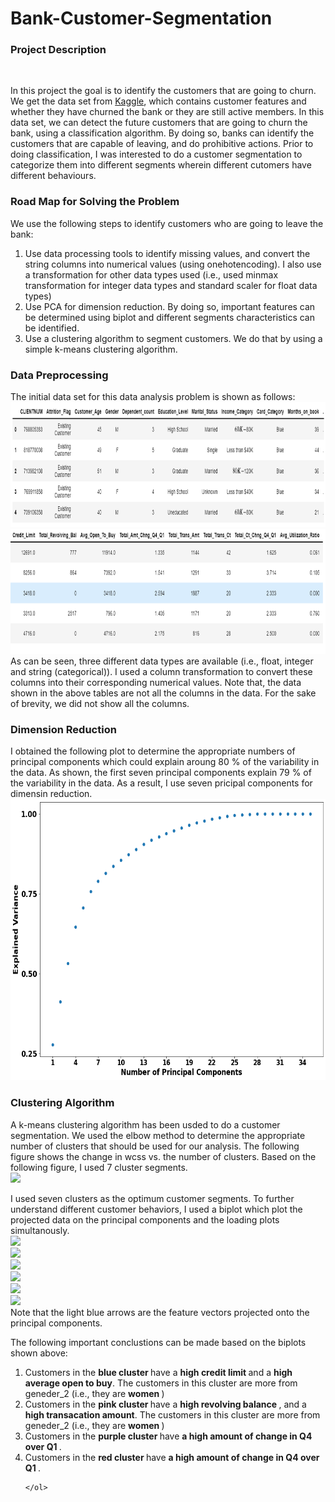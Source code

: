 # Bank-Customer-Segmentation
<h3> Project Description</h3><br>
<p> In this project the goal is to identify the customers that are going to churn. We get the data set from <a href=https://www.kaggle.com/datasets/sakshigoyal7/credit-card-customers>Kaggle</a>, which contains customer features and whether they have churned the bank or they are still active members. In this data set, we can detect the future customers that are going to churn the bank, using a classification algorithm. By doing so, banks can identify the customers that are capable of leaving, and do prohibitive actions. Prior to doing classification, I was interested to do a customer segmentation to categorize them into different segments wherein different cutomers have different behaviours. </p>
<h3>Road Map for Solving the Problem</h3>
<p> We use the following steps to identify customers who are going to leave the bank:<br>
  <ol>
    <li> Use data processing tools to identify missing values, and convert the string columns into numerical values (using onehotencoding). I also use a transformation for other data types used (i.e., used minmax transformation for integer data types and standard scaler for float data types)</li>
    <li> Use PCA for dimension reduction. By doing so, important features can be determined using biplot and different segments characteristics can be identified.</li>
    <li>Use a clustering algorithm to segment customers. We do that by using a simple k-means clustering algorithm.  </li>
        
  </ol>
<h3> Data Preprocessing </h3>
<p> The initial data set for this data analysis problem is shown as follows:<br>
  <img src='https://github.com/kaveh7293/Bank-Churn-Customer-Prediction/blob/main/Screenshot%202022-07-11%20140037.png' width="850" height="200"><br>
  <img src='https://github.com/kaveh7293/Bank-Churn-Customer-Prediction/blob/main/Screenshot%202022-07-11%20140723.png' width="850" height="200"><br>
  As can be seen, three different data types are available (i.e., float, integer and string (categorical)). I used a column transformation to convert these columns into their corresponding numerical values. Note that, the data shown in the above tables are not all the columns in the data. For the sake of brevity, we did not show all the columns. 
  
</p>
<h3> Dimension Reduction </h3>
<p> I obtained the following plot to determine the appropriate numbers of principal components which could explain aroung 80 % of the variability in the data. As shown, the first seven principal components explain 79 % of the variability in the data. As a result, I use seven pricipal components for dimensin reduction. <br>
  <img src='https://github.com/kaveh7293/Bank-Churn-Customer-Prediction/blob/main/Explained_Variance.png' width='600' height='450'>
 </p> 
<h3> Clustering Algorithm</h3>
<p> A k-means clustering algorithm has been usded to do a customer segmentation. We used the elbow method to determine the appropriate number of clusters that should be used for our analysis. The following figure shows the change in wcss vs. the number of clusters. Based on the following figure, I used 7 cluster segments.<br>
<img src='https://github.com/kaveh7293/Bank-Customer-Segmentation/blob/main/wcss.png'><br>

I used seven clusters as the optimum customer segments. To further understand different customer behaviors, I used a biplot which plot the projected data on the principal components and the loading plots simultanously.<br>
<img src='https://github.com/kaveh7293/Bank-Customer-Segmentation/blob/main/PC2_PC1.png'><br>
<img src='https://github.com/kaveh7293/Bank-Customer-Segmentation/blob/main/PC3PC1.png'><br>
<img src='https://github.com/kaveh7293/Bank-Customer-Segmentation/blob/main/PC4PC1.png'><br>
<img src='https://github.com/kaveh7293/Bank-Customer-Segmentation/blob/main/PC5_PC1.png'><br>
<img src='https://github.com/kaveh7293/Bank-Customer-Segmentation/blob/main/PC6_PC1.png'><br>
<img src='https://github.com/kaveh7293/Bank-Customer-Segmentation/blob/main/PC7.png'><br>
  Note that the light blue arrows are the feature vectors projected onto the principal components.
</p>
<p> The following important conclustions can be made based on the biplots shown above:
  <ol>
    <li>Customers in the <strong> blue cluster </strong> have a <strong> high credit limit </strong> and a <strong> high average open to buy</strong>. The customers in this cluster are more from geneder_2 (i.e., they are <strong> women </strong>)</li>
    <li>Customers in the <strong> pink cluster </strong> have a <strong> high revolving balance </strong>,  and a <strong> high transacation amount</strong>. The customers in this cluster are more from geneder_2 (i.e., they are <strong> women </strong>)</li>
<li> Customers in the <strong> purple cluster </strong> have <strong> a high amount of change in Q4 over Q1 </strong>.</li>
<li> Customers in the <strong> red cluster </strong> have <strong> a high amount of change in Q4 over Q1 </strong>.</li>

    </ol>
</p>

